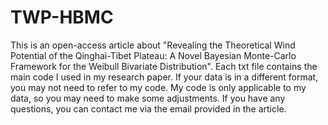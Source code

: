# TWP-HBMC
This is an open-access article about "Revealing the Theoretical Wind Potential of the Qinghai-Tibet Plateau: A Novel Bayesian Monte-Carlo Framework for the Weibull Bivariate Distribution".
Each txt file contains the main code I used in my research paper.
If your data is in a different format, you may not need to refer to my code. My code is only applicable to my data, so you may need to make some adjustments.
If you have any questions, you can contact me via the email provided in the article.
